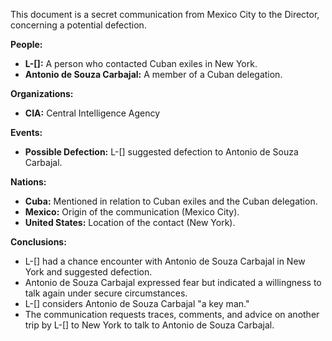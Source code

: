 This document is a secret communication from Mexico City to the Director, concerning a potential defection.

**People:**

*   **L-[]:** A person who contacted Cuban exiles in New York.
*   **Antonio de Souza Carbajal:** A member of a Cuban delegation.

**Organizations:**

*   **CIA:** Central Intelligence Agency

**Events:**

*   **Possible Defection:** L-[] suggested defection to Antonio de Souza Carbajal.

**Nations:**

*   **Cuba:** Mentioned in relation to Cuban exiles and the Cuban delegation.
*   **Mexico:** Origin of the communication (Mexico City).
*   **United States:** Location of the contact (New York).

**Conclusions:**

*   L-[] had a chance encounter with Antonio de Souza Carbajal in New York and suggested defection.
*   Antonio de Souza Carbajal expressed fear but indicated a willingness to talk again under secure circumstances.
*   L-[] considers Antonio de Souza Carbajal "a key man."
*   The communication requests traces, comments, and advice on another trip by L-[] to New York to talk to Antonio de Souza Carbajal.
